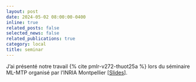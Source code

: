 ```yaml
---
layout: post
date: 2024-05-02 08:00:00-0400
inline: true
related_posts: false
selected_news: false
related_publications: true
category: local
title: seminar
---
```

J’ai présenté notre travail {% cite pmlr-v272-thuot25a %} lors du séminaire ML-MTP organisé par l’INRIA Montpellier [<a href="https://victorthuot.github.io/assets/pdf/slides_ML-MTP_may2024.pdf">Slides</a>].
